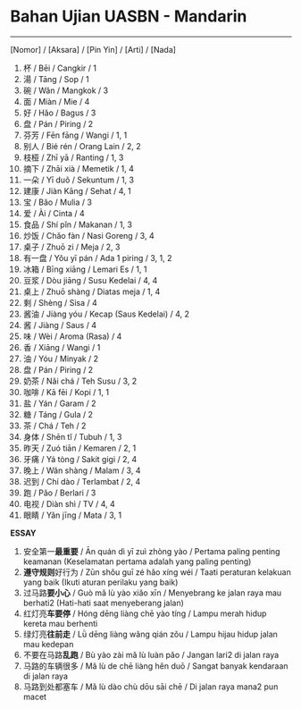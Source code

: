 # Bahan Ujian UASBN - Mandarin
---

[Nomor] / [Aksara] / [Pin Yin] / [Arti] / [Nada]
1. 杯 / Bēi / Cangkir / 1
2. 湯 / Tāng / Sop / 1
3. 碗 / Wǎn / Mangkok / 3
4. 面 / Miàn / Mie / 4
5. 好 / Hǎo / Bagus / 3
6. 盘 / Pán / Piring / 2
7. 芬芳 / Fēn fāng / Wangi / 1, 1
8. 别人 / Bié rén / Orang Lain / 2, 2
9. 枝桠 / Zhī yā / Ranting / 1, 3
10. 摘下 / Zhāi xià / Memetik / 1, 4
11. 一朵 / Yī duǒ / Sekuntum / 1, 3
12. 建康 / Jiàn Kāng / Sehat / 4, 1
13. 宝 / Bǎo / Mulia / 3
14. 爱 / Ài / Cinta / 4
15. 食品 / Shí pǐn / Makanan / 1, 3
16. 炒饭 / Chǎo fàn / Nasi Goreng / 3, 4
17. 桌子 / Zhuō zi / Meja / 2, 3
18. 有一盘 / Yǒu yī pán / Ada 1 piring / 3, 1, 2
19. 冰箱 / Bīng xiāng / Lemari Es / 1, 1
20. 豆浆 / Dòu jiāng / Susu Kedelai / 4, 4
21. 桌上 / Zhuō shàng / Diatas meja / 1, 4
22. 剩 / Shèng / Sisa / 4
23. 酱油 / Jiàng yóu / Kecap (Saus Kedelai) / 4, 2
24. 酱 / Jiàng / Saus / 4
25. 味 / Wèi / Aroma (Rasa) / 4
26. 香 / Xiāng / Wangi / 1
27. 油 / Yóu / Minyak / 2
28. 盘 / Pán / Piring / 2
29. 奶茶 / Nǎi chá / Teh Susu / 3, 2
30. 咖啡 / Kā fēi / Kopi / 1, 1
31. 盐 / Yán / Garam / 2
32. 糖 / Táng / Gula / 2
33. 茶 / Chá / Teh / 2
34. 身体 / Shēn tǐ / Tubuh / 1, 3
35. 昨天 / Zuó tiān / Kemaren / 2, 1
36. 牙痛 / Yá tòng / Sakit gigi / 2, 4
37. 晚上 / Wǎn shàng / Malam / 3, 4
38. 迟到 / Chí dào / Terlambat / 2, 4
39. 跑 / Pǎo / Berlari / 3
40. 电视 / Diàn shì / TV / 4, 4
41. 眼睛 / Yǎn jīng / Mata / 3, 1

**ESSAY**
1. 安全第一**最重要** / Ān quán dì yī zuì zhòng yào / Pertama paling penting keamanan (Keselamatan pertama adalah yang paling penting)
2. **遵守规则**好行为 / Zūn shǒu guī zé hǎo xíng wéi / Taati peraturan kelakuan yang baik (Ikuti aturan perilaku yang baik)
3. 过马路**要小心** / Guò mǎ lù yào xiǎo xīn / Menyebrang ke jalan raya mau berhati2 (Hati-hati saat menyeberang jalan)
4. 红灯亮**车要停** / Hóng dēng liàng chē yào tíng / Lampu merah hidup kereta mau berhenti
5. 绿灯亮**往前走** / Lǜ dēng liàng wǎng qián zǒu / Lampu hijau hidup jalan mau kedepan
6. 不要在马路**乱跑** / Bù yào zài mǎ lù luàn pǎo / Jangan lari2 di jalan raya
7. 马路的车辆很多 / Mǎ lù de chē liàng hěn duō / Sangat banyak kendaraan di jalan raya
8. 马路到处都塞车 / Mǎ lù dào chù dōu sāi chē / Di jalan raya mana2 pun macet
